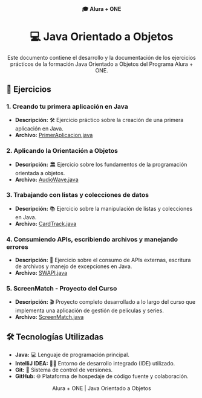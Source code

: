 <h4 align="center">
  🎓 Alura + ONE
</h4>

<h1 align="center">
  💻 Java Orientado a Objetos
</h1>

<p align="center">
  Este documento contiene el desarrollo y la documentación de los ejercicios prácticos de la formación Java Orientado a Objetos del Programa Alura + ONE.
</p>

## 📝 Ejercicios

### 1. Creando tu primera aplicación en Java
- **Descripción:** 🛠 Ejercicio práctico sobre la creación de una primera aplicación en Java.
- **Archivo:** [PrimerAplicacion.java](./1-CreandoPrimerAplicacion/PrimerAplicacion/src)

### 2. Aplicando la Orientación a Objetos
- **Descripción:** 🏛 Ejercicio sobre los fundamentos de la programación orientada a objetos.
- **Archivo:** [AudioWave.java](./2-AplicandoPOO/Desafio2/src/com/thiagov2a/audiowave/AudioWave.java)

### 3. Trabajando con listas y colecciones de datos
- **Descripción:** 📚 Ejercicio sobre la manipulación de listas y colecciones en Java.
- **Archivo:** [CardTrack.java](./3-TrabajandoConListas/Desafio3/src/com/thiagov2a/cardtrack/CardTrack.java)

### 4. Consumiendo APIs, escribiendo archivos y manejando errores
- **Descripción:** 🔌 Ejercicio sobre el consumo de APIs externas, escritura de archivos y manejo de excepciones en Java.
- **Archivo:** [SWAPI.java](./4-ConsumiendoAPIs/Desafio4/src/com/thiagov2a/starwarsapi/SWAPI.java)

### 5. ScreenMatch - Proyecto del Curso
- **Descripción:** 🎬 Proyecto completo desarrollado a lo largo del curso que implementa una aplicación de gestión de películas y series.
- **Archivo:** [ScreenMatch.java](./5-ScreenMatch/ScreenMatch/src/com/thiagov2a/screenmatch)

## 🛠 Tecnologías Utilizadas
- **Java:** 💻 Lenguaje de programación principal.
- **IntelliJ IDEA:** 🧑‍💻 Entorno de desarrollo integrado (IDE) utilizado.
- **Git:** 🌳 Sistema de control de versiones.
- **GitHub:** 🌐 Plataforma de hospedaje de código fuente y colaboración.
  
<p align="center">
  Alura + ONE | Java Orientado a Objetos
</p>
